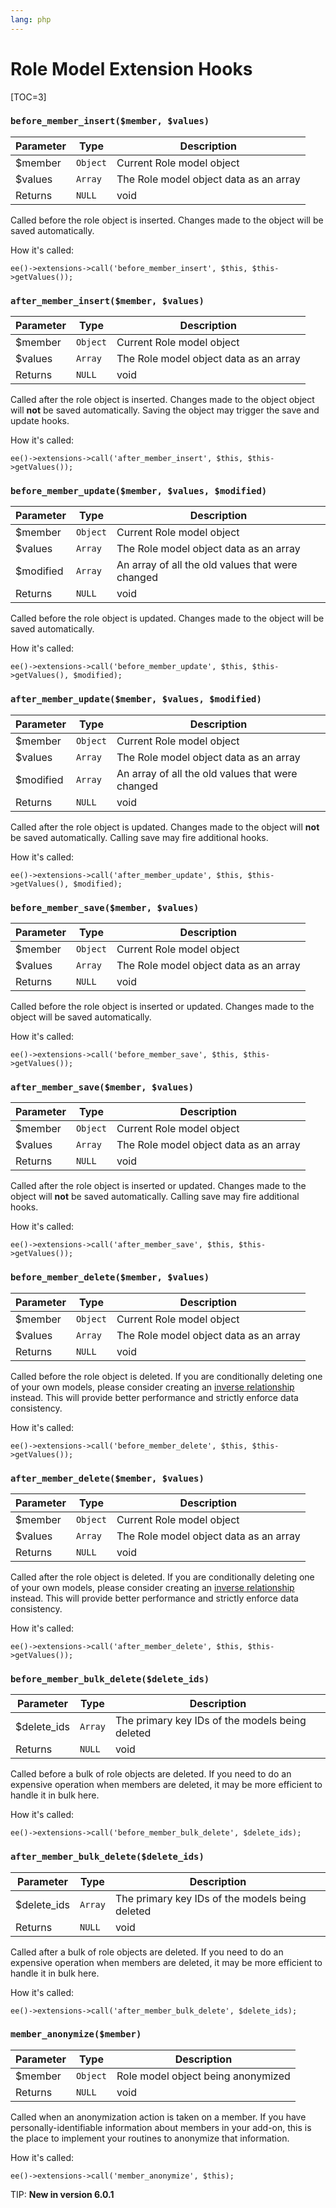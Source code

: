 ```yaml
---
lang: php
---
```


<!--
    This source file is part of the open source project
    ExpressionEngine User Guide (https://github.com/ExpressionEngine/ExpressionEngine-User-Guide)

    @link      https://expressionengine.com/
    @copyright Copyright (c) 2003-2020, Packet Tide, LLC (https://packettide.com)
    @license   https://expressionengine.com/license Licensed under Apache License, Version 2.0
-->

# Role Model Extension Hooks

[TOC=3]

### `before_member_insert($member, $values)`

| Parameter | Type     | Description                              |
| --------- | -------- | ---------------------------------------- |
| \$member  | `Object` | Current Role model object              |
| \$values  | `Array`  | The Role model object data as an array |
| Returns   | `NULL`   | void                                     |

Called before the role object is inserted. Changes made to the object will be saved automatically.

How it's called:

    ee()->extensions->call('before_member_insert', $this, $this->getValues());

### `after_member_insert($member, $values)`

| Parameter | Type     | Description                              |
| --------- | -------- | ---------------------------------------- |
| \$member  | `Object` | Current Role model object              |
| \$values  | `Array`  | The Role model object data as an array |
| Returns   | `NULL`   | void                                     |

Called after the role object is inserted. Changes made to the object object will **not** be saved automatically. Saving the object may trigger the save and update hooks.

How it's called:

    ee()->extensions->call('after_member_insert', $this, $this->getValues());

### `before_member_update($member, $values, $modified)`

| Parameter  | Type     | Description                                      |
| ---------- | -------- | ------------------------------------------------ |
| \$member   | `Object` | Current Role model object                      |
| \$values   | `Array`  | The Role model object data as an array         |
| \$modified | `Array`  | An array of all the old values that were changed |
| Returns    | `NULL`   | void                                             |

Called before the role object is updated. Changes made to the object will be saved automatically.

How it's called:

    ee()->extensions->call('before_member_update', $this, $this->getValues(), $modified);

### `after_member_update($member, $values, $modified)`

| Parameter  | Type     | Description                                      |
| ---------- | -------- | ------------------------------------------------ |
| \$member   | `Object` | Current Role model object                      |
| \$values   | `Array`  | The Role model object data as an array         |
| \$modified | `Array`  | An array of all the old values that were changed |
| Returns    | `NULL`   | void                                             |

Called after the role object is updated. Changes made to the object will **not** be saved automatically. Calling save may fire additional hooks.

How it's called:

    ee()->extensions->call('after_member_update', $this, $this->getValues(), $modified);

### `before_member_save($member, $values)`

| Parameter | Type     | Description                              |
| --------- | -------- | ---------------------------------------- |
| \$member  | `Object` | Current Role model object              |
| \$values  | `Array`  | The Role model object data as an array |
| Returns   | `NULL`   | void                                     |

Called before the role object is inserted or updated. Changes made to the object will be saved automatically.

How it's called:

    ee()->extensions->call('before_member_save', $this, $this->getValues());

### `after_member_save($member, $values)`

| Parameter | Type     | Description                              |
| --------- | -------- | ---------------------------------------- |
| \$member  | `Object` | Current Role model object              |
| \$values  | `Array`  | The Role model object data as an array |
| Returns   | `NULL`   | void                                     |

Called after the role object is inserted or updated. Changes made to the object will **not** be saved automatically. Calling save may fire additional hooks.

How it's called:

    ee()->extensions->call('after_member_save', $this, $this->getValues());

### `before_member_delete($member, $values)`

| Parameter | Type     | Description                              |
| --------- | -------- | ---------------------------------------- |
| \$member  | `Object` | Current Role model object              |
| \$values  | `Array`  | The Role model object data as an array |
| Returns   | `NULL`   | void                                     |

Called before the role object is deleted. If you are conditionally deleting one of your own models, please consider creating an [inverse relationship](development/services/model/relating-models.md#inverse-relationships) instead. This will provide better performance and strictly enforce data consistency.

How it's called:

    ee()->extensions->call('before_member_delete', $this, $this->getValues());

### `after_member_delete($member, $values)`

| Parameter | Type     | Description                              |
| --------- | -------- | ---------------------------------------- |
| \$member  | `Object` | Current Role model object              |
| \$values  | `Array`  | The Role model object data as an array |
| Returns   | `NULL`   | void                                     |

Called after the role object is deleted. If you are conditionally deleting one of your own models, please consider creating an [inverse relationship](development/services/model/relating-models.md#inverse-relationships) instead. This will provide better performance and strictly enforce data consistency.

How it's called:

    ee()->extensions->call('after_member_delete', $this, $this->getValues());

### `before_member_bulk_delete($delete_ids)`

| Parameter    | Type    | Description                                     |
| ------------ | ------- | ----------------------------------------------- |
| \$delete_ids | `Array` | The primary key IDs of the models being deleted |
| Returns      | `NULL`  | void                                            |

Called before a bulk of role objects are deleted. If you need to do an expensive operation when members are deleted, it may be more efficient to handle it in bulk here.

How it's called:

    ee()->extensions->call('before_member_bulk_delete', $delete_ids);


### `after_member_bulk_delete($delete_ids)`

| Parameter    | Type    | Description                                     |
| ------------ | ------- | ----------------------------------------------- |
| \$delete_ids | `Array` | The primary key IDs of the models being deleted |
| Returns      | `NULL`  | void                                            |

Called after a bulk of role objects are deleted. If you need to do an expensive operation when members are deleted, it may be more efficient to handle it in bulk here.

How it's called:

    ee()->extensions->call('after_member_bulk_delete', $delete_ids);


### `member_anonymize($member)`

| Parameter | Type     | Description                          |
| --------- | -------- | ------------------------------------ |
| \$member  | `Object` | Role model object being anonymized |
| Returns   | `NULL`   | void                                 |

Called when an anonymization action is taken on a member. If you have personally-identifiable information about members in your add-on, this is the place to implement your routines to anonymize that information.

How it's called:

    ee()->extensions->call('member_anonymize', $this);

TIP: **New in version 6.0.1**
